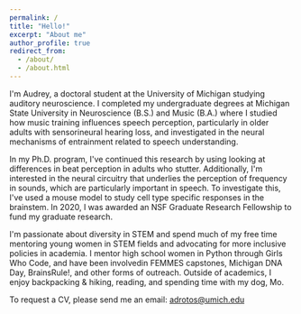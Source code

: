 ```yaml
---
permalink: /
title: "Hello!"
excerpt: "About me"
author_profile: true
redirect_from: 
  - /about/
  - /about.html
---
```


I'm Audrey, a doctoral student at the University of Michigan studying auditory neuroscience. I completed my undergraduate degrees at Michigan State University in Neuroscience (B.S.) and Music (B.A.) where I studied how music training influences speech perception, particularly in older adults with sensorineural hearing loss, and investigated in the neural mechanisms of entrainment related to speech understanding. 

In my Ph.D. program, I've continued this research by using looking at differences in beat perception in adults who stutter. Additionally, I'm interested in the neural circuitry that underlies the perception of frequency in sounds, which are particularly important in speech. To investigate this, I've used a mouse model to study cell type specific responses in the brainstem. In 2020, I was awarded an NSF Graduate Research Fellowship to fund my graduate research. 

I'm passionate about diversity in STEM and spend much of my free time mentoring young women in STEM fields and advocating for more inclusive policies in academia. I mentor high school women in Python through Girls Who Code, and have been involvedin FEMMES capstones, Michigan DNA Day, BrainsRule!, and other forms of outreach. Outside of academics, I enjoy backpacking & hiking, reading, and spending time with my dog, Mo. 

To request a CV, please send me an email: adrotos@umich.edu
